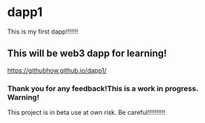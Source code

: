 # dapp1
This is my first dapp!!!!!!!
## This will be web3 dapp for learning!
https://githubhow.github.io/dapp1/
### Thank you for any feedback!This is a work in progress. Warning!
This project is in beta use at own risk. Be careful!!!!!!!!!!
